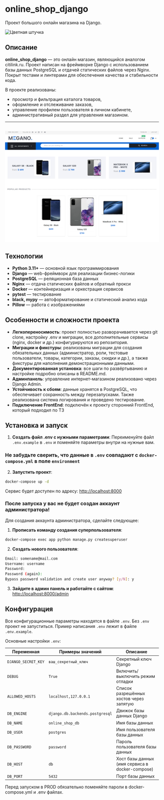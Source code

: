 # online_shop_django

Проект большого онлайн магазина на Django.

![Цветная штучка](https://img.shields.io/badge/%20onlineshop-Django-blue)

## Описание

**online_shop_django** — это онлайн магазин, являющийся аналогом citilink.ru. Проект написан на фреймворке Django с использованием базы данных PostgreSQL и отдачей статических файлов через Nginx. Покрыт тестами и линтерами для обеспечения качества и стабильности кода.

В проекте реализованы:
- просмотр и фильтрация каталога товаров,
- оформление и отслеживание заказов,
- управление профилем пользователя в личном кабинете,
- административный раздел для управления магазином.

---
![Пример работы сервиса](image.png)
---


## Технологии

- **Python 3.11+** — основной язык программирования
- **Django** — web-фреймворк для реализации бизнес-логики
- **PostgreSQL** — реляционная база данных
- **Nginx** — отдача статических файлов и обратный прокси
- **Docker** — контейнеризация и оркестрация сервисов
- **pytest** — тестирование
- **black, mypy** — автоформатирование и статический анализ кода
- **Pillow** — работа с изображениями


## Особенности и сложности проекта

- **Легкопереносимость**: проект полностью разворачивается через git clone, настройку .env и миграции, все дополнительные сервисы (nginx, docker и др.) конфигурируются из репозитория.
- **Миграции и фикстуры**: реализованы миграции для создания обязательных данных (администратор, роли, тестовые пользователи, товары, категории, заказы, скидки и др.), а также фикстуры для наполнения демонстрационными данными.
- **Документированная установка**: все шаги по развёртыванию и настройке подробно описаны в README.md.
- **Админпанель**: управление интернет-магазином реализовано через Django Admin.
- **Устойчивость к сбоям**: данные хранятся в PostgreSQL, что обеспечивает сохранность между перезапусками. Также реализована система логирования и проведено тестирование.
- **Подключение FrontEnd**: подключён к проекту сторонний FrontEnd, который подходил по ТЗ

## Установка и запуск
1. **Создать файл .env с нужными параметрами**:
Переименуйте файл `.env.example` в `.env` и поменяйте параметры внутри на нужные вам.

### Не забудьте сверить, что данные в `.env` совпадают с `docker-compose.yml` в поле `environment`

2. **Запустить проект**:
```bash
docker-compose up -d
```

Сервис будет доступен по адресу: [http://localhost:8000](http://localhost:8000)

### После запуска у вас не будет создан аккаунт администратора!

Для создания аккаунта администратора, сделайте следующее:

1. **Прописать команду создания суперпользователя**:
```bash
docker-compose exec app python manage.py createsuperuser
```

2. **Создать нового пользователя**:
```bash
Email: somename@mail.com
Username: username
Password: 
Password (again): 
Bypass password validation and create user anyway? [y/N]: y
```

3. **Зайдите в админ панель и работайте с сайтом**:
[http://localhost:8000/admin](http://localhost:8000/admin)


## Конфигурация

Все конфигурационные параметры находятся в файле `.env`.
Без `.env` проект не запуститься. Пример написания `.env` лежит в файле `.env.example`.

Основные настройки `.env`:

| Переменная         | Примеры значений               | Описание                                        |
|--------------------|--------------------------------|-------------------------------------------------|
| `DJANGO_SECRET_KEY`| `ваш_секретный_ключ`           | Секретный ключ Django                           |
| `DEBUG`            | `True`                         | Включить/выключить режим отладки                |
| `ALLOWED_HOSTS`    | `localhost,127.0.0.1`          | Список разрешённых хостов через запятую         |
| `DB_ENGINE`        | `django.db.backends.postgresql`| Движок базы данных Django                       |
| `DB_NAME`          | `online_shop_db`               | Имя базы данных                                 |
| `DB_USER`          | `postgres`                     | Имя пользователя базы данных                    |
| `DB_PASSWORD`      | `password`                     | Пароль пользователя базы данных                 |
| `DB_HOST`          | `db`                           | Хост базы данных (имя сервиса в docker-compose) |
| `DB_PORT`          | `5432`                         | Порт базы данных                                |

Перед запуском в PROD обязательно поменяйте пароли в docker-compose.yml и .env файлах.
